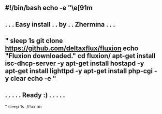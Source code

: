 #!/bin/bash
echo -e "\e[91m
-------------------------
.                       .
.       Easy install    .
.               by      .
.       Zhermina        .
.                       .
-------------------------
"
sleep 1s
git clone https://github.com/deltaxflux/fluxion
echo "Fluxion downloaded."
cd fluxion/
apt-get install isc-dhcp-server -y
apt-get install hostapd -y
apt-get install lighttpd -y
apt-get install php-cgi -y
clear
echo -e " 
-----------------
.               .
.               .
.    Ready :)   .
.               .
.               .
-----------------
"
sleep 1s
./fluxion
